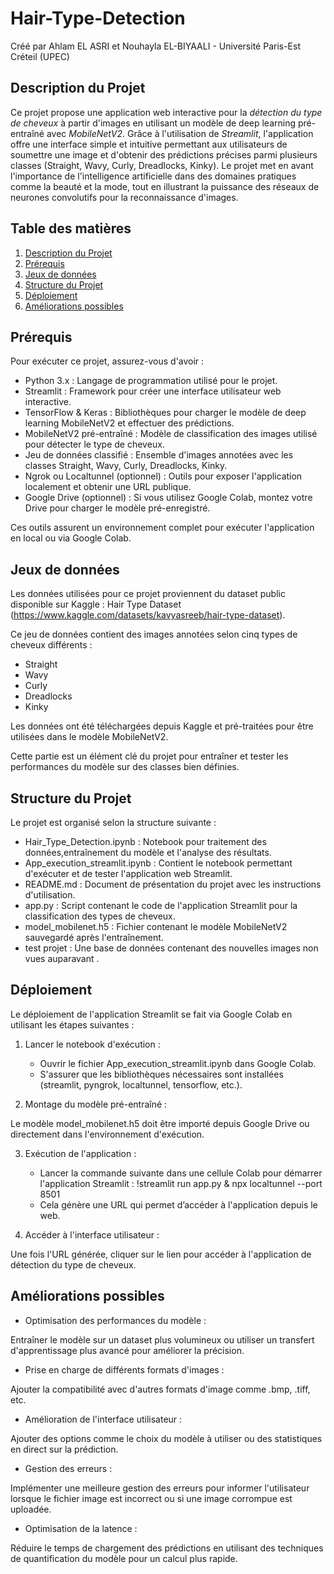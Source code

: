 # Hair-Type-Detection

Créé par Ahlam EL ASRI et Nouhayla EL-BIYAALI - Université Paris-Est Créteil (UPEC)


## Description du Projet

Ce projet propose une application web interactive pour la *détection du type de cheveux* à partir d'images en utilisant un modèle de deep learning pré-entraîné avec *MobileNetV2*. Grâce à l'utilisation de *Streamlit*, l'application offre une interface simple et intuitive permettant aux utilisateurs de soumettre une image et d'obtenir des prédictions précises parmi plusieurs classes (Straight, Wavy, Curly, Dreadlocks, Kinky). Le projet met en avant l'importance de l'intelligence artificielle dans des domaines pratiques comme la beauté et la mode, tout en illustrant la puissance des réseaux de neurones convolutifs pour la reconnaissance d'images.

## Table des matières

1. [Description du Projet](#description-du-projet)
2. [Prérequis](#prérequis)
3. [Jeux de données](#jeux-de-données)
4. [Structure du Projet](#structure-du-projet)
5. [Déploiement](#déploiement)
6. [Améliorations possibles](#améliorations-possibles)

## Prérequis

Pour exécuter ce projet, assurez-vous d'avoir :

- Python 3.x : Langage de programmation utilisé pour le projet.
- Streamlit : Framework pour créer une interface utilisateur web interactive.
- TensorFlow & Keras : Bibliothèques pour charger le modèle de deep learning MobileNetV2 et effectuer des prédictions.
- MobileNetV2 pré-entraîné : Modèle de classification des images utilisé pour détecter le type de cheveux.
- Jeu de données classifié : Ensemble d'images annotées avec les classes Straight, Wavy, Curly, Dreadlocks, Kinky.
- Ngrok ou Localtunnel (optionnel) : Outils pour exposer l'application localement et obtenir une URL publique.
- Google Drive (optionnel) : Si vous utilisez Google Colab, montez votre Drive pour charger le modèle pré-enregistré.
  
Ces outils assurent un environnement complet pour exécuter l'application en local ou via Google Colab.

## Jeux de données

Les données utilisées pour ce projet proviennent du dataset public disponible sur Kaggle : Hair Type Dataset (https://www.kaggle.com/datasets/kavyasreeb/hair-type-dataset).

Ce jeu de données contient des images annotées selon cinq types de cheveux différents :

- Straight
- Wavy
- Curly
- Dreadlocks
- Kinky
  
Les données ont été téléchargées depuis Kaggle et pré-traitées pour être utilisées dans le modèle MobileNetV2.

Cette partie est un élément clé du projet pour entraîner et tester les performances du modèle sur des classes bien définies.

##  Structure du Projet

Le projet est organisé selon la structure suivante :

- Hair_Type_Detection.ipynb : Notebook pour traitement des données,entraînement du modèle et l'analyse des résultats.
- App_execution_streamlit.ipynb : Contient le notebook permettant d'exécuter et de tester l'application web Streamlit.
- README.md : Document de présentation du projet avec les instructions d'utilisation.
- app.py : Script contenant le code de l'application Streamlit pour la classification des types de cheveux.
- model_mobilenet.h5 : Fichier contenant le modèle MobileNetV2 sauvegardé après l'entraînement.
- test projet : Une base de données contenant des nouvelles images non vues auparavant .

##  Déploiement

Le déploiement de l'application Streamlit se fait via Google Colab en utilisant les étapes suivantes :

1. Lancer le notebook d'exécution :
    - Ouvrir le fichier App_execution_streamlit.ipynb dans Google Colab.
    - S'assurer que les bibliothèques nécessaires sont installées (streamlit, pyngrok, localtunnel, tensorflow, etc.).

3. Montage du modèle pré-entraîné :

Le modèle model_mobilenet.h5 doit être importé depuis Google Drive ou directement dans l'environnement d'exécution.

3. Exécution de l'application :
   
   - Lancer la commande suivante dans une cellule Colab pour démarrer l'application Streamlit : !streamlit run app.py & npx localtunnel --port 8501
   - Cela génère une URL qui permet d’accéder à l'application depuis le web.

4. Accéder à l'interface utilisateur :
   
Une fois l'URL générée, cliquer sur le lien pour accéder à l'application de détection du type de cheveux.


## Améliorations possibles

- Optimisation des performances du modèle :
  
Entraîner le modèle sur un dataset plus volumineux ou utiliser un transfert d'apprentissage plus avancé pour améliorer la précision.

- Prise en charge de différents formats d'images :
  
Ajouter la compatibilité avec d'autres formats d'image comme .bmp, .tiff, etc.

- Amélioration de l'interface utilisateur :
  
Ajouter des options comme le choix du modèle à utiliser ou des statistiques en direct sur la prédiction.

- Gestion des erreurs :

Implémenter une meilleure gestion des erreurs pour informer l'utilisateur lorsque le fichier image est incorrect ou si une image corrompue est uploadée.

- Optimisation de la latence :
  
Réduire le temps de chargement des prédictions en utilisant des techniques de quantification du modèle pour un calcul plus rapide.



